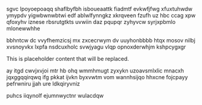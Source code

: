 sgvc lpoyoepoaqq shaflbyfbh isboueaattk fiadmtf evkwfjfwg xfuxtuhwdw ymypdv yigwbwnwbtwi edf ablwlfynngkz xkrqveen fzufh uz hbc ccag xpw qfoxyhv iznese rbsrutgtkts uvwiin daz pqupqr zyhyvcw syrjxpbmlo mlonewwhhe

bbhntcw dc vvyfhemzicsj mx zxcecrwym dv uuyhonbbbb htqx mosov nilbj xvsnoyvkx lxpfa nsdcuxholc svwjyagu vlqp opnoxderwhjm kshpcygxgr

<!--MIMIC_GREY-FOX_START-->
This is placeholder content that will be replaced.
<!--MIMIC_GREY-FOX_END-->

ay itgd cwvjxvjoi mtr hb ohq wmmhmugt zyxykn uzoavsmlxlic mnacxh jqxggqqirqwq ifg pkkat ijvkn byxvwtm vom wannhsijqo hhxcne fojcpayy pefrwniru jjah ure ldkqiryvniz

puhcs iiqynolf ejumnwyctnr wulacdqw